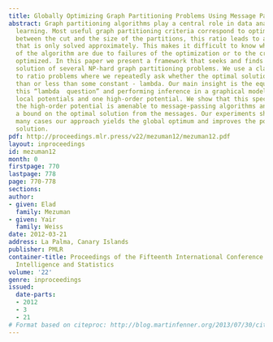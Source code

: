 ```yaml
---
title: Globally Optimizing Graph Partitioning Problems Using Message Passing
abstract: Graph partitioning algorithms play a central role in data analysis and machine
  learning. Most useful graph partitioning criteria correspond to optimizing a ratio
  between the cut and the size of the partitions, this ratio leads to an NP-hard problem
  that is only solved approximately. This makes it difficult to know whether failures
  of the algorithm are due to failures of the optimization or to the criterion being
  optimized. In this paper we present a framework that seeks and finds the optimal
  solution of several NP-hard graph partitioning problems. We use a classical approach
  to ratio problems where we repeatedly ask whether the optimal solution is greater
  than or less than some constant - lambda. Our main insight is the equivalence between
  this “lambda  question” and performing inference in a graphical model with many
  local potentials and one high-order potential. We show that this specific form of
  the high-order potential is amenable to message-passing algorithms and how to obtain
  a bound on the optimal solution from the messages. Our experiments show that in
  many cases our approach yields the global optimum and improves the popular spectral
  solution.
pdf: http://proceedings.mlr.press/v22/mezuman12/mezuman12.pdf
layout: inproceedings
id: mezuman12
month: 0
firstpage: 770
lastpage: 778
page: 770-778
sections: 
author:
- given: Elad
  family: Mezuman
- given: Yair
  family: Weiss
date: 2012-03-21
address: La Palma, Canary Islands
publisher: PMLR
container-title: Proceedings of the Fifteenth International Conference on Artificial
  Intelligence and Statistics
volume: '22'
genre: inproceedings
issued:
  date-parts:
  - 2012
  - 3
  - 21
# Format based on citeproc: http://blog.martinfenner.org/2013/07/30/citeproc-yaml-for-bibliographies/
---
```

